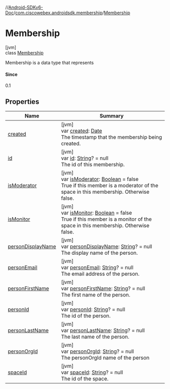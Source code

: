 //[Android-SDKv6-Doc](../../../index.md)/[com.ciscowebex.androidsdk.membership](../index.md)/[Membership](index.md)

# Membership

[jvm]\
class [Membership](index.md)

Membership is a data type that represents

#### Since

0.1

## Properties

| Name | Summary |
|---|---|
| [created](created.md) | [jvm]<br>var [created](created.md): [Date](https://docs.oracle.com/javase/8/docs/api/java/util/Date.html)<br>The timestamp that the membership being created. |
| [id](id.md) | [jvm]<br>var [id](id.md): [String](https://kotlinlang.org/api/latest/jvm/stdlib/kotlin/-string/index.html)? = null<br>The id of this membership. |
| [isModerator](is-moderator.md) | [jvm]<br>var [isModerator](is-moderator.md): [Boolean](https://kotlinlang.org/api/latest/jvm/stdlib/kotlin/-boolean/index.html) = false<br>True if this member is a moderator of the space in this membership. Otherwise false. |
| [isMonitor](is-monitor.md) | [jvm]<br>var [isMonitor](is-monitor.md): [Boolean](https://kotlinlang.org/api/latest/jvm/stdlib/kotlin/-boolean/index.html) = false<br>True if this member is a monitor of the space in this membership. Otherwise false. |
| [personDisplayName](person-display-name.md) | [jvm]<br>var [personDisplayName](person-display-name.md): [String](https://kotlinlang.org/api/latest/jvm/stdlib/kotlin/-string/index.html)? = null<br>The display name of the person. |
| [personEmail](person-email.md) | [jvm]<br>var [personEmail](person-email.md): [String](https://kotlinlang.org/api/latest/jvm/stdlib/kotlin/-string/index.html)? = null<br>The email address of the person. |
| [personFirstName](person-first-name.md) | [jvm]<br>var [personFirstName](person-first-name.md): [String](https://kotlinlang.org/api/latest/jvm/stdlib/kotlin/-string/index.html)? = null<br>The first name of the person. |
| [personId](person-id.md) | [jvm]<br>var [personId](person-id.md): [String](https://kotlinlang.org/api/latest/jvm/stdlib/kotlin/-string/index.html)? = null<br>The id of the person. |
| [personLastName](person-last-name.md) | [jvm]<br>var [personLastName](person-last-name.md): [String](https://kotlinlang.org/api/latest/jvm/stdlib/kotlin/-string/index.html)? = null<br>The last name of the person. |
| [personOrgId](person-org-id.md) | [jvm]<br>var [personOrgId](person-org-id.md): [String](https://kotlinlang.org/api/latest/jvm/stdlib/kotlin/-string/index.html)? = null<br>The personOrgId name of the person |
| [spaceId](space-id.md) | [jvm]<br>var [spaceId](space-id.md): [String](https://kotlinlang.org/api/latest/jvm/stdlib/kotlin/-string/index.html)? = null<br>The id of the space. |
